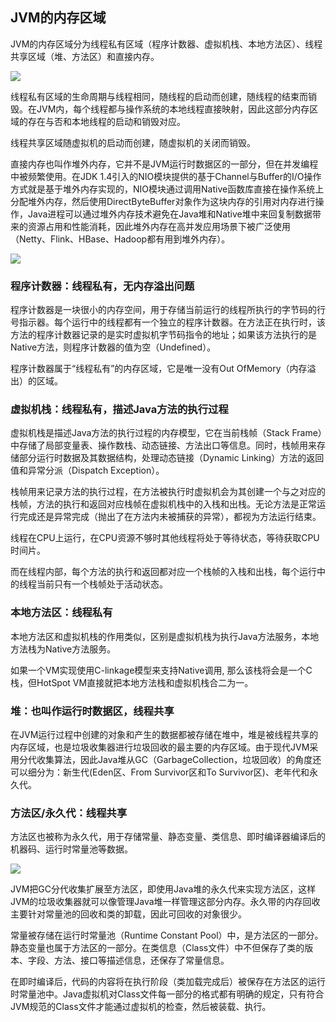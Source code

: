 ## JVM的内存区域

JVM的内存区域分为线程私有区域（程序计数器、虚拟机栈、本地方法区）、线程共享区域（堆、方法区）和直接内存。

![](D:\workspace\java\images\JVM002.png)

线程私有区域的生命周期与线程相同，随线程的启动而创建，随线程的结束而销毁。在JVM内，每个线程都与操作系统的本地线程直接映射，因此这部分内存区域的存在与否和本地线程的启动和销毁对应。

线程共享区域随虚拟机的启动而创建，随虚拟机的关闭而销毁。

直接内存也叫作堆外内存，它并不是JVM运行时数据区的一部分，但在并发编程中被频繁使用。在JDK 1.4引入的NIO模块提供的基于Channel与Buffer的I/O操作方式就是基于堆外内存实现的，NIO模块通过调用Native函数库直接在操作系统上分配堆外内存，然后使用DirectByteBuffer对象作为这块内存的引用对内存进行操作，Java进程可以通过堆外内存技术避免在Java堆和Native堆中来回复制数据带来的资源占用和性能消耗，因此堆外内存在高并发应用场景下被广泛使用（Netty、Flink、HBase、Hadoop都有用到堆外内存）。

![](D:\workspace\java\images\JVM014.png)

### 程序计数器：线程私有，无内存溢出问题

程序计数器是一块很小的内存空间，用于存储当前运行的线程所执行的字节码的行号指示器。每个运行中的线程都有一个独立的程序计数器。在方法正在执行时，该方法的程序计数器记录的是实时虚拟机字节码指令的地址；如果该方法执行的是Native方法，则程序计数器的值为空（Undefined）。

程序计数器属于“线程私有”的内存区域，它是唯一没有Out OfMemory（内存溢出）的区域。

### 虚拟机栈：线程私有，描述Java方法的执行过程

虚拟机栈是描述Java方法的执行过程的内存模型，它在当前栈帧（Stack Frame）中存储了局部变量表、操作数栈、动态链接、方法出口等信息。同时，栈帧用来存储部分运行时数据及其数据结构，处理动态链接（Dynamic Linking）方法的返回值和异常分派（Dispatch Exception）。

栈帧用来记录方法的执行过程，在方法被执行时虚拟机会为其创建一个与之对应的栈帧，方法的执行和返回对应栈帧在虚拟机栈中的入栈和出栈。无论方法是正常运行完成还是异常完成（抛出了在方法内未被捕获的异常），都视为方法运行结束。

线程在CPU上运行，在CPU资源不够时其他线程将处于等待状态，等待获取CPU时间片。

而在线程内部，每个方法的执行和返回都对应一个栈帧的入栈和出栈，每个运行中的线程当前只有一个栈帧处于活动状态。

### 本地方法区：线程私有

本地方法区和虚拟机栈的作用类似，区别是虚拟机栈为执行Java方法服务，本地方法栈为Native方法服务。

如果一个VM实现使用C-linkage模型来支持Native调用, 那么该栈将会是一个C栈，但HotSpot VM直接就把本地方法栈和虚拟机栈合二为一。

### 堆：也叫作运行时数据区，线程共享

在JVM运行过程中创建的对象和产生的数据都被存储在堆中，堆是被线程共享的内存区域，也是垃圾收集器进行垃圾回收的最主要的内存区域。由于现代JVM采用分代收集算法，因此Java堆从GC（GarbageCollection，垃圾回收）的角度还可以细分为：新生代(Eden区、From Survivor区和To Survivor区)、老年代和永久代。

### 方法区/永久代：线程共享

方法区也被称为永久代，用于存储常量、静态变量、类信息、即时编译器编译后的机器码、运行时常量池等数据。

![](D:\workspace\java\images\JVM003.png)

JVM把GC分代收集扩展至方法区，即使用Java堆的永久代来实现方法区，这样JVM的垃圾收集器就可以像管理Java堆一样管理这部分内存。永久带的内存回收主要针对常量池的回收和类的卸载，因此可回收的对象很少。

常量被存储在运行时常量池（Runtime Constant Pool）中，是方法区的一部分。静态变量也属于方法区的一部分。在类信息（Class文件）中不但保存了类的版本、字段、方法、接口等描述信息，还保存了常量信息。

在即时编译后，代码的内容将在执行阶段（类加载完成后）被保存在方法区的运行时常量池中。Java虚拟机对Class文件每一部分的格式都有明确的规定，只有符合JVM规范的Class文件才能通过虚拟机的检查，然后被装载、执行。